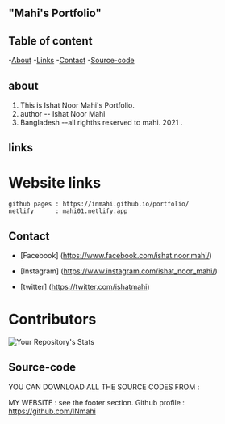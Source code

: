 
## "Mahi's Portfolio"
## Table of content

-[About](#about)
-[Links](#links)
-[Contact](#contact)
-[Source-code](#source-code)


## about

1. This is Ishat Noor Mahi's Portfolio.
2. author -- Ishat Noor Mahi
3. Bangladesh
--all righths reserved to mahi. 2021 .


## links
# Website links

    github pages : https://inmahi.github.io/portfolio/
    netlify      : mahi01.netlify.app


## Contact

- [Facebook]  (https://www.facebook.com/ishat.noor.mahi/)

- [Instagram] (https://www.instagram.com/ishat_noor_mahi/)

- [twitter]   (https://twitter.com/ishatmahi)
# Contributors
![Your Repository's Stats](https://contrib.rocks/image?repo=proarafat/host)


## Source-code

YOU CAN DOWNLOAD ALL THE SOURCE CODES FROM :

MY WEBSITE : see the footer section.
Github profile : https://github.com/INmahi

